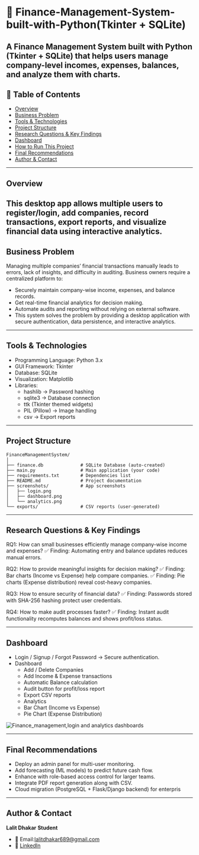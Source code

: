 # 🧾 Finance-Management-System-built-with-Python(Tkinter + SQLite)

A Finance Management System built with Python (Tkinter + SQLite) that helps users manage company-level incomes, expenses, balances, and analyze them with charts.
---

## 📌 Table of Contents
- <a href="#overview">Overview</a>
- <a href="#business-problem">Business Problem</a>
- <a href="#tools--technologies">Tools & Technologies</a>
- <a href="#project-structure">Project Structure</a>
- <a href="#research-questions--key-findings">Research Questions & Key Findings</a>
- <a href="#dashboard">Dashboard</a>
- <a href="#how-to-run-this-project">How to Run This Project</a>
- <a href="#final-recommendations">Final Recommendations</a>
- <a href="#author--contact">Author & Contact</a>
---

<h2><a class="anchor" id="overview"></a>Overview</h2>

This desktop app allows multiple users to register/login, add companies, record transactions, export reports, and visualize financial data using interactive analytics.
---

<h2><a class="anchor" id="business-problem"></a>Business Problem</h2>

Managing multiple companies’ financial transactions manually leads to errors, lack of insights, and difficulty in auditing. Business owners require a centralized platform to:
 - Securely maintain company-wise income, expenses, and balance records.
 - Get real-time financial analytics for decision making.
 - Automate audits and reporting without relying on external software.
 - This system solves the problem by providing a desktop application with secure  authentication, data persistence, and interactive analytics.
---

<h2><a class="anchor" id="tools--technologies"></a>Tools & Technologies</h2>

- Programming Language: Python 3.x
- GUI Framework: Tkinter
- Database: SQLite
- Visualization: Matplotlib
- Libraries:
    - hashlib → Password hashing
    - sqlite3 → Database connection
    - ttk (Tkinter themed widgets)
    - PIL (Pillow) → Image handling
    - csv → Export reports
---

<h2><a class="anchor" id="project-structure"></a>Project Structure</h2>

```
FinanceManagementSystem/
│
├── finance.db              # SQLite Database (auto-created)
├── main.py                 # Main application (your code)
├── requirements.txt        # Dependencies list
├── README.md               # Project documentation
├── screenshots/            # App screenshots
│   ├── login.png
│   ├── dashboard.png
│   └── analytics.png
└── exports/                # CSV reports (user-generated)

```
---
<h2><a class="anchor" id="research-questions--key-findings"></a>Research Questions & Key Findings</h2>

RQ1: How can small businesses efficiently manage company-wise income and expenses?
    ✅ Finding: Automating entry and balance updates reduces manual errors.

RQ2: How to provide meaningful insights for decision making?
    ✅ Finding: Bar charts (Income vs Expense) help compare companies.
    ✅ Finding: Pie charts (Expense distribution) reveal cost-heavy companies.

RQ3: How to ensure security of financial data?
    ✅ Finding: Passwords stored with SHA-256 hashing protect user credentials.

RQ4: How to make audit processes faster?
    ✅ Finding: Instant audit functionality recomputes balances and shows profit/loss status.

---
<h2><a class="anchor" id="dashboard"></a>Dashboard</h2>

- Login / Signup / Forgot Password → Secure authentication.
- Dashboard
   - Add / Delete Companies
   - Add Income & Expense transactions
   - Automatic Balance calculation
   - Audit button for profit/loss report
   - Export CSV reports
   - Analytics
   - Bar Chart (Income vs Expense)
   - Pie Chart (Expense Distribution)

![Finance_management,login and analytics dashboards](https://github.com/Lalit849/Finance-Management-system-GUI-Tkinter/issues/1#issue-3450363954)

---
<h2><a class="anchor" id="final-recommendations"></a>Final Recommendations</h2>

- Deploy an admin panel for multi-user monitoring.
- Add forecasting (ML models) to predict future cash flow.
- Enhance with role-based access control for larger teams.
- Integrate PDF report generation along with CSV.
- Cloud migration (PostgreSQL + Flask/Django backend) for enterpris

---
<h2><a class="anchor" id="author--contact"></a>Author & Contact</h2>

**Lalit Dhakar**
**Student**
- 📧 Email:lalitdhakar689@gmail.com
- 🔗 [LinkedIn](https://www.linkedin.com/in/lalit-dhakar-378101335/)  
